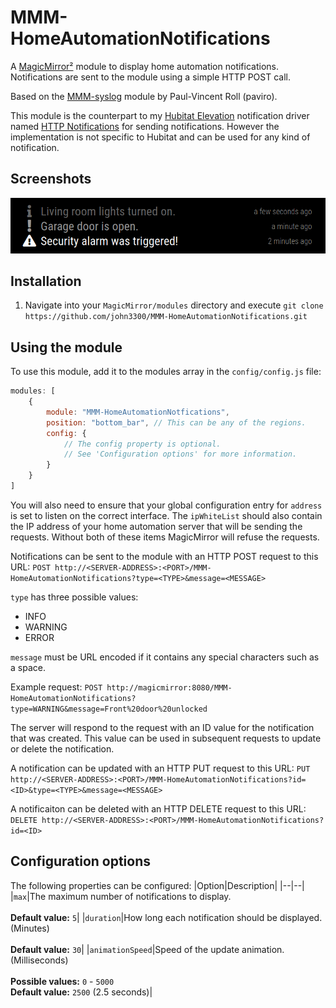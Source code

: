 # MMM-HomeAutomationNotifications

A [MagicMirror²](https://github.com/MichMich/MagicMirror) module to display home automation notifications. Notifications are sent to the module using a simple HTTP POST call.

Based on the [MMM-syslog](https://github.com/paviro/MMM-syslog) module by Paul-Vincent Roll (paviro).

This module is the counterpart to my [Hubitat Elevation](https://hubitat.com) notification driver named [HTTP Notifications](https://github.com/john3300/Hubitat-HTTPNotifications) for sending notifications. However the implementation is not specific to Hubitat and can be used for any kind of notification.

## Screenshots

![Screenshot](screenshot.png)

## Installation

1. Navigate into your `MagicMirror/modules` directory and execute `git clone https://github.com/john3300/MMM-HomeAutomationNotifications.git`

## Using the module

To use this module, add it to the modules array in the `config/config.js` file:
``` js
modules: [
    {
        module: "MMM-HomeAutomationNotfications",
        position: "bottom_bar",	// This can be any of the regions.
        config: {
            // The config property is optional.
            // See 'Configuration options' for more information.
        }
    }
]
```

You will also need to ensure that your global configuration entry for `address` is set to listen on the correct interface. The `ipWhiteList` should also contain the IP address of your home automation server that will be sending the requests. Without both of these items MagicMirror will refuse the requests.

Notifications can be sent to the module with an HTTP POST request to this URL:
`POST http://<SERVER-ADDRESS>:<PORT>/MMM-HomeAutomationNotifications?type=<TYPE>&message=<MESSAGE>`

`type` has three possible values:
- INFO
- WARNING
- ERROR

`message` must be URL encoded if it contains any special characters such as a space.

Example request:
`POST http://magicmirror:8080/MMM-HomeAutomationNotifications?type=WARNING&message=Front%20door%20unlocked`

The server will respond to the request with an ID value for the notification that was created. This value can be used in subsequent requests to update or delete the notification.

A notification can be updated with an HTTP PUT request to this URL:
`PUT http://<SERVER-ADDRESS>:<PORT>/MMM-HomeAutomationNotifications?id=<ID>&type=<TYPE>&message=<MESSAGE>`

A notificaiton can be deleted with an HTTP DELETE request to this URL:
`DELETE http://<SERVER-ADDRESS>:<PORT>/MMM-HomeAutomationNotifications?id=<ID>`

## Configuration options

The following properties can be configured:
|Option|Description|
|--|--|
|`max`|The maximum number of notifications to display.<br/><br/>**Default value:** `5`|
|`duration`|How long each notification should be displayed. (Minutes)<br/><br/>**Default value:** `30`|
|`animationSpeed`|Speed of the update animation. (Milliseconds)<br/><br/>**Possible values:** `0` - `5000`<br/>**Default value:** `2500` (2.5 seconds)|

